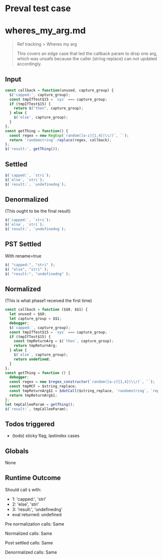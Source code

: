 # Preval test case

# wheres_my_arg.md

> Ref tracking > Wheres my arg
>
> This covers an edge case that led the callback param to drop one arg, which was unsafe 
> because the caller (string replace) can not updated accordingly.

## Input

`````js filename=intro
const callback = function(unused, capture_group) {
  $('capped:', capture_group);
  const tmpIfTest$15 = `xyz` === capture_group;
  if (tmpIfTest$15) {
    return $("then", capture_group);
  } else {
    $('else', capture_group);
  }
};
const getThing = function() {
  const regex = new RegExp(`random([a-z]{1,4}|\\/)`, ``);
  return 'randomstring'.replace(regex, callback);
};
$('result:', getThing());
`````


## Settled


`````js filename=intro
$(`capped:`, `stri`);
$(`else`, `stri`);
$(`result:`, `undefinedng`);
`````


## Denormalized
(This ought to be the final result)

`````js filename=intro
$(`capped:`, `stri`);
$(`else`, `stri`);
$(`result:`, `undefinedng`);
`````


## PST Settled
With rename=true

`````js filename=intro
$( "capped:", "stri" );
$( "else", "stri" );
$( "result:", "undefinedng" );
`````


## Normalized
(This is what phase1 received the first time)

`````js filename=intro
const callback = function ($$0, $$1) {
  let unused = $$0;
  let capture_group = $$1;
  debugger;
  $(`capped:`, capture_group);
  const tmpIfTest$15 = `xyz` === capture_group;
  if (tmpIfTest$15) {
    const tmpReturnArg = $(`then`, capture_group);
    return tmpReturnArg;
  } else {
    $(`else`, capture_group);
    return undefined;
  }
};
const getThing = function () {
  debugger;
  const regex = new $regex_constructor(`random([a-z]{1,4}|\\/)`, ``);
  const tmpMCF = $string_replace;
  const tmpReturnArg$1 = $dotCall($string_replace, `randomstring`, `replace`, regex, callback);
  return tmpReturnArg$1;
};
let tmpCalleeParam = getThing();
$(`result:`, tmpCalleeParam);
`````


## Todos triggered


- (todo) sticky flag, lastindex cases


## Globals


None


## Runtime Outcome


Should call `$` with:
 - 1: 'capped:', 'stri'
 - 2: 'else', 'stri'
 - 3: 'result:', 'undefinedng'
 - eval returned: undefined

Pre normalization calls: Same

Normalized calls: Same

Post settled calls: Same

Denormalized calls: Same
